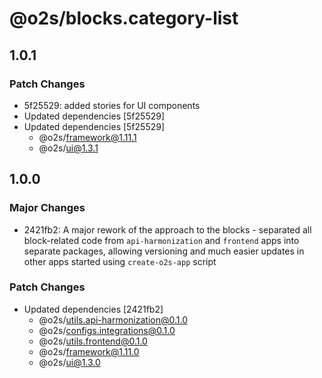 # @o2s/blocks.category-list

## 1.0.1

### Patch Changes

- 5f25529: added stories for UI components
- Updated dependencies [5f25529]
- Updated dependencies [5f25529]
  - @o2s/framework@1.11.1
  - @o2s/ui@1.3.1

## 1.0.0

### Major Changes

- 2421fb2: A major rework of the approach to the blocks - separated all block-related code from `api-harmonization` and `frontend` apps into separate packages, allowing versioning and much easier updates in other apps started using `create-o2s-app` script

### Patch Changes

- Updated dependencies [2421fb2]
  - @o2s/utils.api-harmonization@0.1.0
  - @o2s/configs.integrations@0.1.0
  - @o2s/utils.frontend@0.1.0
  - @o2s/framework@1.11.0
  - @o2s/ui@1.3.0
